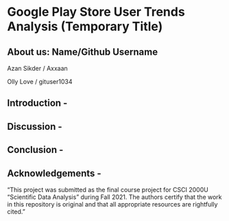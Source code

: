 # Google Play Store User Trends Analysis (Temporary Title)

## About us: Name/Github Username
Azan Sikder / Axxaan

Olly Love / gituser1034

## Introduction -

## Discussion - 

## Conclusion -

## Acknowledgements -
“This project was submitted as the final course project for CSCI 2000U “Scientific Data Analysis” during Fall 2021. The authors certify that the work in this repository is original and that all appropriate resources are rightfully cited.”
